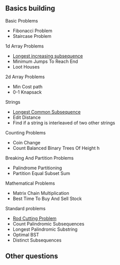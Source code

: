 ﻿## Basics building

Basic Problems 
- Fibonacci Problem
- Staircase Problem

1d Array Problems
- [Longest increasing subsequence](LongestIncreasingSubsequence.cpp)
- Minimum Jumps To Reach End
- Loot Houses

2d Array Problems
- Min Cost path
- 0-1 Knapsack

Strings
- [Longest Common Subsequence](LongestCommonSubsequence.cpp)
- Edit Distance
- Find if a string is interleaved of two other strings

Counting Problems
- Coin Change 
- Count Balanced Binary Trees Of Height h

Breaking And Partition Problems
- Palindrome Partitioning
- Partition Equal Subset Sum

Mathematical Problems
- Matrix Chain Multiplication
- Best Time To Buy And Sell Stock

Standard problems
- [Rod Cutting Problem](RodCuttingProblem.cpp)
- Count Palindromic Subsequences
- Longest Palindromic Substring
- Optimal BST
- Distinct Subsequences

## Other questions



